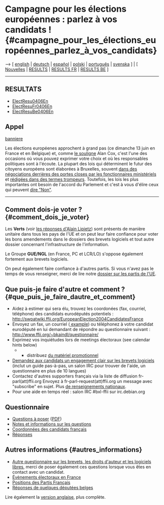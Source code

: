 # Campagne pour les élections européennes : parlez à vos candidats ! {#campagne_pour_les_élections_européennes_parlez_à_vos_candidats}

\--\> \[ [ english](ElectAct0405En "wikilink") \| [
deutsch](ElectAct0405De "wikilink") \| [
español](ElectAct0405Es "wikilink") \| [
polski](ElectAct0405Pl "wikilink") \| [
português](ElectAct0405Pt "wikilink") \|
[svenska](http://www.ffii.se/dokument/idag.html "wikilink") \] \| \[ [
Nouvelles](SwpatcninoFr "wikilink") \| [
RESULTS](ElectResu0406En "wikilink") \| [ RESULTS
FR](ElectResuFr0406En "wikilink") \| [ RESULTS
BE](ElectResuBe0406En "wikilink") \]

------------------------------------------------------------------------

## RESULTATS

-   [ElectResu0406En](ElectResu0406En "wikilink")
-   [ElectResuFr0406En](ElectResuFr0406En "wikilink")
-   [ElectResuBe0406En](ElectResuBe0406En "wikilink")

## Appel

[banniere](http://ffii.org/img/banners/eleg04.fr.jpg "wikilink")

Les élections européenes approchent à grand pas (ce dimanche 13 juin en
France et en Belgique) et, comme [le
souligne](http://www.linux.org.uk/open.l.html "wikilink") Alan Cox,
c\'est l\'une des occasions où vous pouvez exprimer votre choix et où
les responsables politiques sont à l\'écoute. La plupart des lois qui
déterminent le futur des citoyens européens sont élaborées à Bruxelles,
souvent [dans des négociations derrières des portes closes par les
fonctionnaires
ministériels](http://swpat.ffii.org/news/04/cons0507/ "wikilink") et
[rédigées dans des termes
trompeurs](http://swpat.ffii.org/papers/europarl0309/cons0401/#tabl "wikilink").
Toutefois, les lois les plus importantes ont besoin de l\'accord du
Parlement et c\'est à vous d\'élire ceux qui peuvent [dire
\"Non\"](http://swpat.ffii.org/news/03/plen0924/ "wikilink").

------------------------------------------------------------------------

## Comment dois-je voter ? {#comment_dois_je_voter}

Les **Verts** (voir [ les réponses d\'Alain
Lipietz](Lipietz040603Fr "wikilink")) sont présents de manière unitaire
dans tous les pays de l\'UE et on peut leur faire confiance pour voter
les bons amendements dans le dossiers des brevets logiciels et tout
autre dossier concernant l\'infrastructure de l\'information.

Le Groupe **GUE/NGL** (en France, PC et LCR/LO) s\'oppose également
fortement aux brevets logiciels.

On peut également faire confiance à d\'autres partis. Si vous n\'avez
pas le temps de vous renseigner, merci de lire notre [ dossier sur les
partis de l\'UE](ElectPart0405En "wikilink").

## Que puis-je faire d\'autre et comment ? {#que_puis_je_faire_dautre_et_comment}

-   Aidez à estimer qui sera élu, trouvez les coordonées (fax, courriel,
    téléphone) des candidats eurodéputés potentiels :
    <http://swpatwiki.ffii.org/EuropeanElection2004CandidatesFrance>
-   Envoyez un fax, un courriel ([
    example](ElectAct0405EnEmailFr "wikilink")) ou téléphonez à votre
    candidat eurodéputé en lui demandant de répondre au questionnaire
    suivant : <http://www.ffii.org/~bkaindl/questionnaire/>
-   Exprimez vos inquiétudes lors de meetings électoraux (see calendar
    hints below)
    -   -   distribuez [du matériel
            promotionnel](http://plone.ffii.org/prmat/ "wikilink")
-   [ Demandez aux candidats un engagement clair sur les brevets
    logiciels](MepV0405En "wikilink") (inclut un guide pas-à-pas, un
    salon IRC pour trouver de l\'aide, un questionnaire en plus de 10
    langues)
-   Contactez d\'autres supporters français via la liste de diffusion
    fr-parl(att)ffii.org Envoyez à fr-parl-request(att)ffii.org un
    message avec \"subscribe\" en sujet. Plus [ de renseignements
    nationaux](ElectPart0405En_ici "wikilink").
-   Pour une aide en temps réel : salon IRC #bxl-ffii sur irc.debian.org

## Questionnaire

-   [Questions à
    poser](http://ffii.org/~bkaindl/questionnaire/html/FR.html "wikilink")
    ([PDF](http://ffii.org/~bkaindl/questionnaire/pdfs/FR.pdf "wikilink"))
-   [Notes et informations sur les
    questions](http://ffii.org/~bkaindl/questionnaire/background/background-FR.html "wikilink")
-   [ Coordonnées des candidats français](SwpatfrFr "wikilink")
-   [Réponses](http://swpatwiki.ffii.org/EuropeanElection2004CandidatesFrance "wikilink")

## Autres informations {#autres_informations}

-   [Autre questionnaire sur les brevets, les droits d\'auteur et les
    logiciels libres](http://www.candidats.net/ "wikilink"), merci de
    poser également ces questions lorsque vous êtes en contact avec un
    candidat.
-   [ Évènements électoraux en France](ElectActFr0405Fr "wikilink")
-   [ Positions des Partis Français](ElectFrPart0405Fr "wikilink")
-   [ Réponses de quelques députées
    belges](ElectBeMEPs0406FR "wikilink")

Lire également la [ version anglaise](ElectAct0405En "wikilink"), plus
complète.
